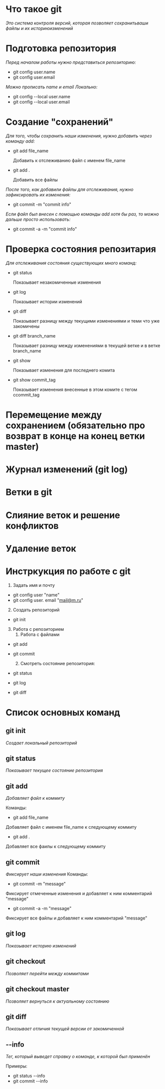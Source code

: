 

# Что такое git

*Это система контроля версий, которая позволяет сохранитьваши файлы и их историюизменений*

# Подготовка репозитория
*Перед началом работы нужно представиться репозиторию:*
* git config user.name
* git config user.email

*Можно прописать name и email Локально:*
* git config --local user.name
* git config --local user.email

# Создание "сохранений"
*Для того, чтобы сохранить наши изменения, нужно добавить через команду add:*

* git add file_name

   Добавить к отслеживанию файл с именем file_name

* git add .

   Добавить все файлы

*После того, как добавили файлы для отслеживания, нужно зафиксировать их изменения:*
* git commit -m "commit info"

*Если файл был внесен с помощью команды add хотя бы раз, то можно дальше просто использовать:*

* git commit -a -m "commit info"


# Проверка состояния репозитария
*Для отслеживания состояния существующих много команд:*
* git status

   Показывает незакомиченные изменения
* git log

   Показывает истории изменений
* git diff

   Показывает разницу между текущими изменениями и теми что уже закомичены
* git diff branch_name

   Показывает разницу между изменениями в текущей ветке и в ветке branch_name
* git show

   Показывает изменения для последнего комита

* git show commit_tag

   Показывает изменения внесенные в этом комите с тегом ccommit_tag
    

# Перемещение между сохранением (обязательно про возврат в конце на конец ветки master)

# Журнал изменений (git log)

# Ветки в git

# Слияние веток и решение конфликтов

# Удаление веток



# Инстркукция по работе с git
1. Задать имя и почту
 * git config user "name"
 * git config user. email "mail@m.ru"
2. Создать репозиторий
 * git init
3. Работа с репозиторием
   1. Работа с файлами
  * git add
  * git commit
    
    2. Смотреть состояние репозитория:
   * git status
   * git log
   * git diff

# Список основных команд

## git init
*Создает локальный репозиторий*

## git status
*Показывает текущее состояние репозитория*

## git add
*Добавляет файл к коммиту*

Команды:
* git add file_name

Добавляет файл с именем file_name к следующему коммиту

* git add .

Добавляет все фаилы к следующему коммиту

## git commit
*Фиксирует наши изменения*
Команды:
* git commit -m "message"

Фиксирует отмеченные изменения и добавляет к ним комментарий "message"

* git commit -a -m "message"

Фиксирует все файлы и добавляет к ним комментарий "message"

## git log
*Показывает историю изменений*

## git checkout
*Позволяет перейти между коммитами*

## git checkout master
*Позволяет вернуться к актуальному состоянию*

## git diff
*Показывает отличия текущей версии от закомиченной*

## --info
*Тег, который выведет справку о команде, к которой был применён*

Примеры:
* git status --info
* git commit --info
